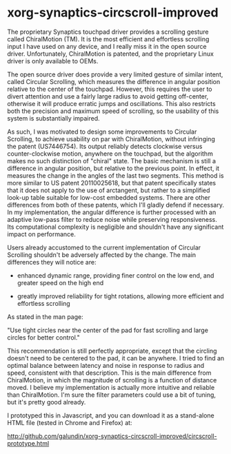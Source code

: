 xorg-synaptics-circscroll-improved
==================================

The proprietary Synaptics touchpad driver provides a scrolling gesture called ChiralMotion (TM). It is the most efficient and effortless scrolling input I have used on any device, and I really miss it in the open source driver. Unfortunately, ChiralMotion is patented, and the proprietary Linux driver is only available to OEMs.

The open source driver does provide a very limited gesture of similar intent, called Circular Scrolling, which measures the difference in angular position relative to the center of the touchpad. However, this requires the user to divert attention and use a fairly large radius to avoid getting off-center, otherwise it will produce erratic jumps and oscillations. This also restricts both the precision and maximum speed of scrolling, so the usability of this system is substantially impaired.

As such, I was motivated to design some improvements to Circular Scrolling, to achieve usability on par with ChiralMotion, without infringing the patent (US7446754). Its output reliably detects clockwise versus counter-clockwise motion, anywhere on the touchpad, but the algorithm makes no such distinction of "chiral" state. The basic mechanism is still a difference in angular position, but relative to the previous point. In effect, it measures the change in the angles of the last two segments. This method is more similar to US patent 20110025618, but that patent specifically states that it does not apply to the use of arctangent, but rather to a simplified look-up table suitable for low-cost embedded systems. There are other differences from both of these patents, which I'll gladly defend if necessary. In my implementation, the angular difference is further processed with an adaptive low-pass filter to reduce noise while preserving responsiveness. Its computational complexity is negligible and shouldn't have any significant impact on performance.

Users already accustomed to the current implementation of Circular Scrolling shouldn't be adversely affected by the change. The main differences they will notice are:

* enhanced dynamic range, providing finer control
 on the low end, and greater speed on the high end

* greatly improved reliability for tight rotations, 
 allowing more efficient and effortless scrolling

As stated in the man page:

 "Use tight circles near the center of the pad for fast scrolling 
 and large circles for better control."

This recommendation is still perfectly appropriate, except that the circling doesn't need to be centered to the pad, it can be anywhere. I tried to find an optimal balance between latency and noise in response to radius and speed, consistent with that description. This is the main difference from ChiralMotion, in which the magnitude of scrolling is a function of distance moved. I believe my implementation is actually more intuitive and reliable than ChiralMotion. I'm sure the filter parameters could use a bit of tuning, but it's pretty good already.

I prototyped this in Javascript, and you can download it as a stand-alone HTML file (tested in Chrome and Firefox) at:

http://github.com/galundin/xorg-synaptics-circscroll-improved/circscroll-prototype.html

